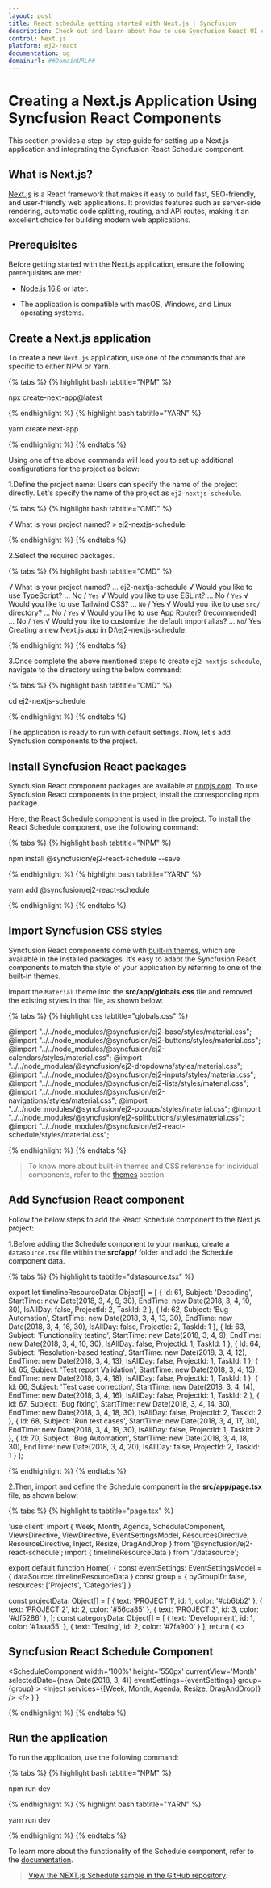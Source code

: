 ```yaml
---
layout: post
title: React schedule getting started with Next.js | Syncfusion
description: Check out and learn about how to use Syncfusion React UI components in the Next.js project.
control: Next.js
platform: ej2-react
documentation: ug
domainurl: ##DomainURL##
---
```



# Creating a Next.js Application Using Syncfusion React Components 

This section provides a step-by-step guide for setting up a Next.js application and integrating the Syncfusion React Schedule component.

## What is Next.js?

[Next.js](https://nextjs.org/) is a React framework that makes it easy to build fast, SEO-friendly, and user-friendly web applications. It provides features such as server-side rendering, automatic code splitting, routing, and API routes, making it an excellent choice for building modern web applications.

## Prerequisites

Before getting started with the Next.js application, ensure the following prerequisites are met:

* [Node.js 16.8](https://nodejs.org/en) or later.

* The application is compatible with macOS, Windows, and Linux operating systems.

## Create a Next.js application

To create a new `Next.js` application, use one of the commands that are specific to either NPM or Yarn.

{% tabs %}
{% highlight bash tabtitle="NPM" %}

npx create-next-app@latest

{% endhighlight %}
{% highlight bash tabtitle="YARN" %}

yarn create next-app

{% endhighlight %}
{% endtabs %}

Using one of the above commands will lead you to set up additional configurations for the project as below:

1.Define the project name: Users can specify the name of the project directly. Let's specify the name of the project as `ej2-nextjs-schedule`.

{% tabs %}
{% highlight bash tabtitle="CMD" %}

√ What is your project named? » ej2-nextjs-schedule

{% endhighlight %}
{% endtabs %}

2.Select the required packages.

{% tabs %}
{% highlight bash tabtitle="CMD" %}

√ What is your project named? ... ej2-nextjs-schedule
√ Would you like to use TypeScript? ... No / `Yes`
√ Would you like to use ESLint? ... No / `Yes`
√ Would you like to use Tailwind CSS? ... `No` / Yes
√ Would you like to use `src/` directory? ... No / `Yes`
√ Would you like to use App Router? (recommended) ... No / `Yes`
√ Would you like to customize the default import alias? ... `No`/ Yes
Creating a new Next.js app in D:\ej2-nextjs-schedule.

{% endhighlight %}
{% endtabs %}

3.Once complete the above mentioned steps to create `ej2-nextjs-schedule`, navigate to the directory using the below command:

{% tabs %}
{% highlight bash tabtitle="CMD" %}

cd ej2-nextjs-schedule

{% endhighlight %}
{% endtabs %}

The application is ready to run with default settings. Now, let's add Syncfusion components to the project.

## Install Syncfusion React packages

Syncfusion React component packages are available at [npmjs.com](https://www.npmjs.com/search?q=ej2-react). To use Syncfusion React components in the project, install the corresponding npm package.

Here, the [React Schedule component](https://www.syncfusion.com/react-components/react-scheduler) is used in the project. To install the React Schedule component, use the following command:

{% tabs %}
{% highlight bash tabtitle="NPM" %}

npm install @syncfusion/ej2-react-schedule --save

{% endhighlight %}
{% highlight bash tabtitle="YARN" %}

yarn add @syncfusion/ej2-react-schedule

{% endhighlight %}
{% endtabs %}

## Import Syncfusion CSS styles

Syncfusion React components come with [built-in themes](https://ej2.syncfusion.com/react/documentation/appearance/theme/), which are available in the installed packages. It’s easy to adapt the Syncfusion React components to match the style of your application by referring to one of the built-in themes.

Import the `Material` theme into the **src/app/globals.css** file and removed the existing styles in that file, as shown below:

{% tabs %}
{% highlight css tabtitle="globals.css" %}

@import "../../node_modules/@syncfusion/ej2-base/styles/material.css";
@import "../../node_modules/@syncfusion/ej2-buttons/styles/material.css";
@import "../../node_modules/@syncfusion/ej2-calendars/styles/material.css";
@import "../../node_modules/@syncfusion/ej2-dropdowns/styles/material.css";
@import "../../node_modules/@syncfusion/ej2-inputs/styles/material.css";
@import "../../node_modules/@syncfusion/ej2-lists/styles/material.css";
@import "../../node_modules/@syncfusion/ej2-navigations/styles/material.css";
@import "../../node_modules/@syncfusion/ej2-popups/styles/material.css";
@import "../../node_modules/@syncfusion/ej2-splitbuttons/styles/material.css";
@import "../../node_modules/@syncfusion/ej2-react-schedule/styles/material.css";

{% endhighlight %}
{% endtabs %}

> To know more about built-in themes and CSS reference for individual components, refer to the [themes](https://ej2.syncfusion.com/react/documentation/appearance/theme/) section.

## Add Syncfusion React component

Follow the below steps to add the React Schedule component to the Next.js project:

1.Before adding the Schedule component to your markup, create a `datasource.tsx` file within the **src/app/** folder and add the Schedule component data.

{% tabs %}
{% highlight ts tabtitle="datasource.tsx" %}

export let timelineResourceData: Object[] = [
    {
        Id: 61,
        Subject: 'Decoding',
        StartTime: new Date(2018, 3, 4, 9, 30),
        EndTime: new Date(2018, 3, 4, 10, 30),
        IsAllDay: false,
        ProjectId: 2,
        TaskId: 2
    }, {
        Id: 62,
        Subject: 'Bug Automation',
        StartTime: new Date(2018, 3, 4, 13, 30),
        EndTime: new Date(2018, 3, 4, 16, 30),
        IsAllDay: false,
        ProjectId: 2,
        TaskId: 1
    }, {
        Id: 63,
        Subject: 'Functionality testing',
        StartTime: new Date(2018, 3, 4, 9),
        EndTime: new Date(2018, 3, 4, 10, 30),
        IsAllDay: false,
        ProjectId: 1,
        TaskId: 1
    }, {
        Id: 64,
        Subject: 'Resolution-based testing',
        StartTime: new Date(2018, 3, 4, 12),
        EndTime: new Date(2018, 3, 4, 13),
        IsAllDay: false,
        ProjectId: 1,
        TaskId: 1
    }, {
        Id: 65,
        Subject: 'Test report Validation',
        StartTime: new Date(2018, 3, 4, 15),
        EndTime: new Date(2018, 3, 4, 18),
        IsAllDay: false,
        ProjectId: 1,
        TaskId: 1
    }, {
        Id: 66,
        Subject: 'Test case correction',
        StartTime: new Date(2018, 3, 4, 14),
        EndTime: new Date(2018, 3, 4, 16),
        IsAllDay: false,
        ProjectId: 1,
        TaskId: 2
    }, {
        Id: 67,
        Subject: 'Bug fixing',
        StartTime: new Date(2018, 3, 4, 14, 30),
        EndTime: new Date(2018, 3, 4, 18, 30),
        IsAllDay: false,
        ProjectId: 2,
        TaskId: 2
    }, {
        Id: 68,
        Subject: 'Run test cases',
        StartTime: new Date(2018, 3, 4, 17, 30),
        EndTime: new Date(2018, 3, 4, 19, 30),
        IsAllDay: false,
        ProjectId: 1,
        TaskId: 2
    }, {
        Id: 70,
        Subject: 'Bug Automation',
        StartTime: new Date(2018, 3, 4, 18, 30),
        EndTime: new Date(2018, 3, 4, 20),
        IsAllDay: false,
        ProjectId: 2,
        TaskId: 1
    }
];

{% endhighlight %}
{% endtabs %}

2.Then, import and define the Schedule component in the **src/app/page.tsx** file, as shown below: 

{% tabs %}
{% highlight ts tabtitle="page.tsx" %}

'use client'
import {
  Week, Month, Agenda, ScheduleComponent, ViewsDirective, ViewDirective, EventSettingsModel, ResourcesDirective, ResourceDirective, Inject, Resize, DragAndDrop
} from '@syncfusion/ej2-react-schedule';
import { timelineResourceData } from './datasource';

export default function Home() {
  const eventSettings: EventSettingsModel = { dataSource: timelineResourceData }
  const group = { byGroupID: false, resources: ['Projects', 'Categories'] }

  const projectData: Object[] = [
    { text: 'PROJECT 1', id: 1, color: '#cb6bb2' },
    { text: 'PROJECT 2', id: 2, color: '#56ca85' },
    { text: 'PROJECT 3', id: 3, color: '#df5286' },
  ];
  const categoryData: Object[] = [
    { text: 'Development', id: 1, color: '#1aaa55' },
    { text: 'Testing', id: 2, color: '#7fa900' }
  ];
  return (
    <>
      <h2>Syncfusion React Schedule Component</h2>
      <ScheduleComponent width='100%' height='550px' currentView='Month' selectedDate={new Date(2018, 3, 4)} eventSettings={eventSettings} group={group} >
        <ViewsDirective>
          <ViewDirective option='Week' />
          <ViewDirective option='Month' />
          <ViewDirective option='Agenda' />
        </ViewsDirective>
        <ResourcesDirective>
          <ResourceDirective field='ProjectId' title='Choose Project' name='Projects' allowMultiple={false}
            dataSource={projectData} textField='text' idField='id' colorField='color'>
          </ResourceDirective>
          <ResourceDirective field='TaskId' title='Category' name='Categories' allowMultiple={true}
            dataSource={categoryData} textField='text' idField='id' colorField='color'>
          </ResourceDirective>
        </ResourcesDirective>
        <Inject services={[Week, Month, Agenda, Resize, DragAndDrop]} />
      </ScheduleComponent>
    </>
  )
}

{% endhighlight %}
{% endtabs %}

## Run the application

To run the application, use the following command:

{% tabs %}
{% highlight bash tabtitle="NPM" %}

npm run dev

{% endhighlight %}
{% highlight bash tabtitle="YARN" %}

yarn run dev

{% endhighlight %}
{% endtabs %}

To learn more about the functionality of the Schedule component, refer to the [documentation](https://ej2.syncfusion.com/react/documentation/schedule/getting-started#module-injection).

> [View the NEXT.js Schedule sample in the GitHub repository](https://github.com/SyncfusionExamples/ej2-nextjs-schedule).
